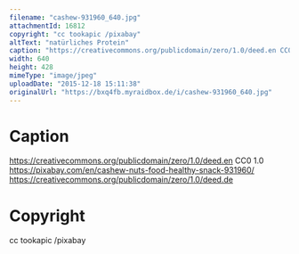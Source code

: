 ```yaml
---
filename: "cashew-931960_640.jpg"
attachmentId: 16812
copyright: "cc tookapic /pixabay"
altText: "natürliches Protein"
caption: "https://creativecommons.org/publicdomain/zero/1.0/deed.en CC0 1.0 \nhttps://pixabay.com/en/cashew-nuts-food-healthy-snack-931960/\nhttps://creativecommons.org/publicdomain/zero/1.0/deed.de"
width: 640
height: 428
mimeType: "image/jpeg"
uploadDate: "2015-12-18 15:11:38"
originalUrl: "https://bxq4fb.myraidbox.de/i/cashew-931960_640.jpg"
---
```


# Caption

https://creativecommons.org/publicdomain/zero/1.0/deed.en CC0 1.0 
https://pixabay.com/en/cashew-nuts-food-healthy-snack-931960/
https://creativecommons.org/publicdomain/zero/1.0/deed.de

# Copyright

cc tookapic /pixabay
